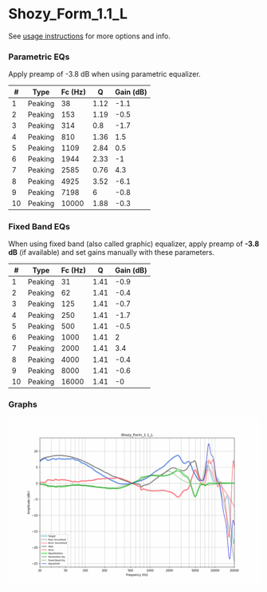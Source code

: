 # Shozy_Form_1.1_L
See [usage instructions](https://github.com/jaakkopasanen/AutoEq#usage) for more options and info.

### Parametric EQs
Apply preamp of -3.8 dB when using parametric equalizer.

|   # | Type    |   Fc (Hz) |    Q |   Gain (dB) |
|-----|---------|-----------|------|-------------|
|   1 | Peaking |        38 | 1.12 |        -1.1 |
|   2 | Peaking |       153 | 1.19 |        -0.5 |
|   3 | Peaking |       314 | 0.8  |        -1.7 |
|   4 | Peaking |       810 | 1.36 |         1.5 |
|   5 | Peaking |      1109 | 2.84 |         0.5 |
|   6 | Peaking |      1944 | 2.33 |        -1   |
|   7 | Peaking |      2585 | 0.76 |         4.3 |
|   8 | Peaking |      4925 | 3.52 |        -6.1 |
|   9 | Peaking |      7198 | 6    |        -0.8 |
|  10 | Peaking |     10000 | 1.88 |        -0.3 |

### Fixed Band EQs
When using fixed band (also called graphic) equalizer, apply preamp of **-3.8 dB** (if available) and set gains manually with these parameters.

|   # | Type    |   Fc (Hz) |    Q |   Gain (dB) |
|-----|---------|-----------|------|-------------|
|   1 | Peaking |        31 | 1.41 |        -0.9 |
|   2 | Peaking |        62 | 1.41 |        -0.4 |
|   3 | Peaking |       125 | 1.41 |        -0.7 |
|   4 | Peaking |       250 | 1.41 |        -1.7 |
|   5 | Peaking |       500 | 1.41 |        -0.5 |
|   6 | Peaking |      1000 | 1.41 |         2   |
|   7 | Peaking |      2000 | 1.41 |         3.4 |
|   8 | Peaking |      4000 | 1.41 |        -0.4 |
|   9 | Peaking |      8000 | 1.41 |        -0.6 |
|  10 | Peaking |     16000 | 1.41 |        -0   |

### Graphs
![](./Shozy_Form_1.1_L.png)
